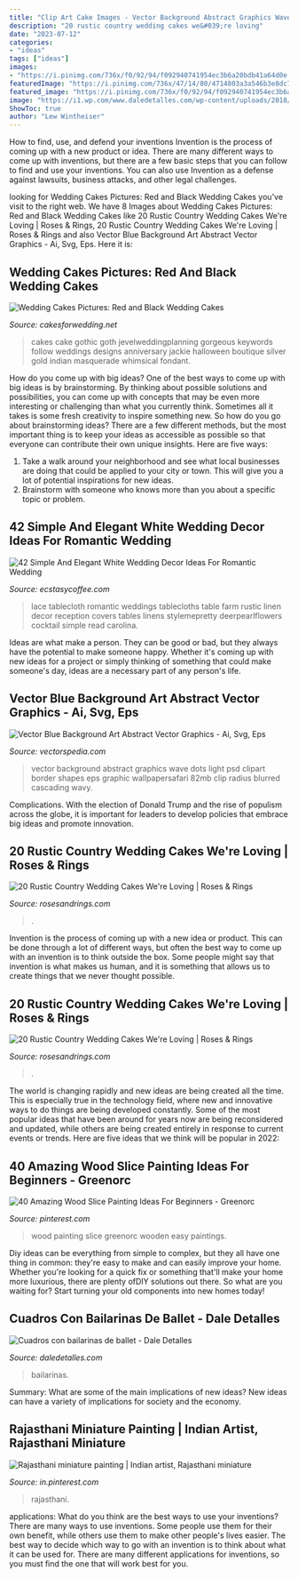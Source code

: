 ```yaml
---
title: "Clip Art Cake Images - Vector Background Abstract Graphics Wave Dots Light Psd Clipart Border Shapes Eps Graphic Wallpapersafari 82mb Clip Radius Blurred Cascading Wavy"
description: "20 rustic country wedding cakes we&#039;re loving"
date: "2023-07-12"
categories:
- "ideas"
tags: ["ideas"]
images:
- "https://i.pinimg.com/736x/f0/92/94/f092940741954ec3b6a20bdb41a64d0e.jpg"
featuredImage: "https://i.pinimg.com/736x/47/14/80/4714803a3a546b3e8dc783cf8d2d1589.jpg"
featured_image: "https://i.pinimg.com/736x/f0/92/94/f092940741954ec3b6a20bdb41a64d0e.jpg"
image: "https://i1.wp.com/www.daledetalles.com/wp-content/uploads/2018/01/cuadro-con-bailarinas-de-ballet14.jpg?resize=550%2C838"
ShowToc: true
author: "Lew Wintheiser"
---
```



How to find, use, and defend your inventions
Invention is the process of coming up with a new product or idea. There are many different ways to come up with inventions, but there are a few basic steps that you can follow to find and use your inventions. You can also use Invention as a defense against lawsuits, business attacks, and other legal challenges.

	

		
looking for Wedding Cakes Pictures: Red and Black Wedding Cakes you've visit to the right web. We have 8 Images about Wedding Cakes Pictures: Red and Black Wedding Cakes like 20 Rustic Country Wedding Cakes We&#039;re Loving | Roses &amp; Rings, 20 Rustic Country Wedding Cakes We&#039;re Loving | Roses &amp; Rings and also Vector Blue Background Art Abstract Vector Graphics - Ai, Svg, Eps. Here it is:
		
    
## Wedding Cakes Pictures: Red And Black Wedding Cakes

<img loading=lazy src="http://2.bp.blogspot.com/-HUfM-owuHwI/Tmle3ap14cI/AAAAAAAADuM/GoieuMQVHYk/w1200-h630-p-k-no-nu/black-and-red-wedding-cakes.jpg" onerror="this.onerror=null;this.src='https://tse4.mm.bing.net/th?id=OIP.8hCjKa0ZeLWqfLcDpY6h5QAAAA&amp;pid=15.1';" alt="Wedding Cakes Pictures: Red and Black Wedding Cakes">

_Source: cakesforwedding.net_

>cakes cake gothic goth jevelweddingplanning gorgeous keywords follow weddings designs anniversary jackie halloween boutique silver gold indian masquerade whimsical fondant. 

	

How do you come up with big ideas?
One of the best ways to come up with big ideas is by brainstorming. By thinking about possible solutions and possibilities, you can come up with concepts that may be even more interesting or challenging than what you currently think. Sometimes all it takes is some fresh creativity to inspire something new. So how do you go about brainstorming ideas? There are a few different methods, but the most important thing is to keep your ideas as accessible as possible so that everyone can contribute their own unique insights. Here are five ways: 
1) Take a walk around your neighborhood and see what local businesses are doing that could be applied to your city or town. This will give you a lot of potential inspirations for new ideas. 
2) Brainstorm with someone who knows more than you about a specific topic or problem.

    
## 42 Simple And Elegant White Wedding Decor Ideas For Romantic Wedding

<img loading=lazy src="https://i0.wp.com/www.ecstasycoffee.com/wp-content/uploads/2016/11/Gilded-lace-wedding-tablecloth.jpg?resize=400%2C600" onerror="this.onerror=null;this.src='https://tse1.mm.bing.net/th?id=OIP.JTsiAP97tizwSI9aR2nrZwHaLH&amp;pid=15.1';" alt="42 Simple And Elegant White Wedding Decor Ideas For Romantic Wedding">

_Source: ecstasycoffee.com_

>lace tablecloth romantic weddings tablecloths table farm rustic linen decor reception covers tables linens stylemepretty deerpearlflowers cocktail simple read carolina. 

	

Ideas are what make a person. They can be good or bad, but they always have the potential to make someone happy. Whether it's coming up with new ideas for a project or simply thinking of something that could make someone's day, ideas are a necessary part of any person's life.

    
## Vector Blue Background Art Abstract Vector Graphics - Ai, Svg, Eps

<img loading=lazy src="https://vectorspedia.com/images/2014/09/20140927_5426a0cfc7427.jpg" onerror="this.onerror=null;this.src='https://tse2.mm.bing.net/th?id=OIP.2pETu1AQ5G8XjPcI_zc6DwHaFO&amp;pid=15.1';" alt="Vector Blue Background Art Abstract Vector Graphics - Ai, Svg, Eps">

_Source: vectorspedia.com_

>vector background abstract graphics wave dots light psd clipart border shapes eps graphic wallpapersafari 82mb clip radius blurred cascading wavy. 

	

Complications. With the election of Donald Trump and the rise of populism across the globe, it is important for leaders to develop policies that embrace big ideas and promote innovation.

    
## 20 Rustic Country Wedding Cakes We&#039;re Loving | Roses &amp; Rings

<img loading=lazy src="http://www.rosesandrings.com/wp-content/uploads/2019/11/Country-rustic-wedding-cake-ideas-9.jpg" onerror="this.onerror=null;this.src='https://tse1.mm.bing.net/th?id=OIP.KJkW0qs2PuaKMLFB7n7U-AHaLZ&amp;pid=15.1';" alt="20 Rustic Country Wedding Cakes We&#039;re Loving | Roses &amp; Rings">

_Source: rosesandrings.com_

>. 

	

Invention is the process of coming up with a new idea or product. This can be done through a lot of different ways, but often the best way to come up with an invention is to think outside the box. Some people might say that invention is what makes us human, and it is something that allows us to create things that we never thought possible.

    
## 20 Rustic Country Wedding Cakes We&#039;re Loving | Roses &amp; Rings

<img loading=lazy src="http://www.rosesandrings.com/wp-content/uploads/2019/11/Country-rustic-wedding-cake-ideas-3.jpg" onerror="this.onerror=null;this.src='https://tse3.mm.bing.net/th?id=OIP.z17pEBbUc4qZRhgejNOnHQHaMW&amp;pid=15.1';" alt="20 Rustic Country Wedding Cakes We&#039;re Loving | Roses &amp; Rings">

_Source: rosesandrings.com_

>. 

	

The world is changing rapidly and new ideas are being created all the time. This is especially true in the technology field, where new and innovative ways to do things are being developed constantly. Some of the most popular ideas that have been around for years now are being reconsidered and updated, while others are being created entirely in response to current events or trends. Here are five ideas that we think will be popular in 2022:

    
## 40 Amazing Wood Slice Painting Ideas For Beginners - Greenorc

<img loading=lazy src="https://i.pinimg.com/736x/47/14/80/4714803a3a546b3e8dc783cf8d2d1589.jpg" onerror="this.onerror=null;this.src='https://tse1.mm.bing.net/th?id=OIP.vObFZE3vrX2jymAXYJ6WlQHaJQ&amp;pid=15.1';" alt="40 Amazing Wood Slice Painting Ideas For Beginners - Greenorc">

_Source: pinterest.com_

>wood painting slice greenorc wooden easy paintings. 

	

Diy ideas can be everything from simple to complex, but they all have one thing in common: they're easy to make and can easily improve your home. Whether you're looking for a quick fix or something that'll make your home more luxurious, there are plenty ofDIY solutions out there. So what are you waiting for? Start turning your old components into new homes today!

    
## Cuadros Con Bailarinas De Ballet - Dale Detalles

<img loading=lazy src="https://i1.wp.com/www.daledetalles.com/wp-content/uploads/2018/01/cuadro-con-bailarinas-de-ballet14.jpg?resize=550%2C838" onerror="this.onerror=null;this.src='https://tse3.mm.bing.net/th?id=OIP.clAxDco_oXjYRNcoc4xwqAHaLS&amp;pid=15.1';" alt="Cuadros con bailarinas de ballet - Dale Detalles">

_Source: daledetalles.com_

>bailarinas. 

	

Summary: What are some of the main implications of new ideas?
New ideas can have a variety of implications for society and the economy.

    
## Rajasthani Miniature Painting | Indian Artist, Rajasthani Miniature

<img loading=lazy src="https://i.pinimg.com/736x/f0/92/94/f092940741954ec3b6a20bdb41a64d0e.jpg" onerror="this.onerror=null;this.src='https://tse1.mm.bing.net/th?id=OIP.SKMflEhlszbt_ZlOv0-UCQHaK5&amp;pid=15.1';" alt="Rajasthani miniature painting | Indian artist, Rajasthani miniature">

_Source: in.pinterest.com_

>rajasthani. 

	

applications: What do you think are the best ways to use your inventions?
There are many ways to use inventions. Some people use them for their own benefit, while others use them to make other people's lives easier. The best way to decide which way to go with an invention is to think about what it can be used for. There are many different applications for inventions, so you must find the one that will work best for you.

